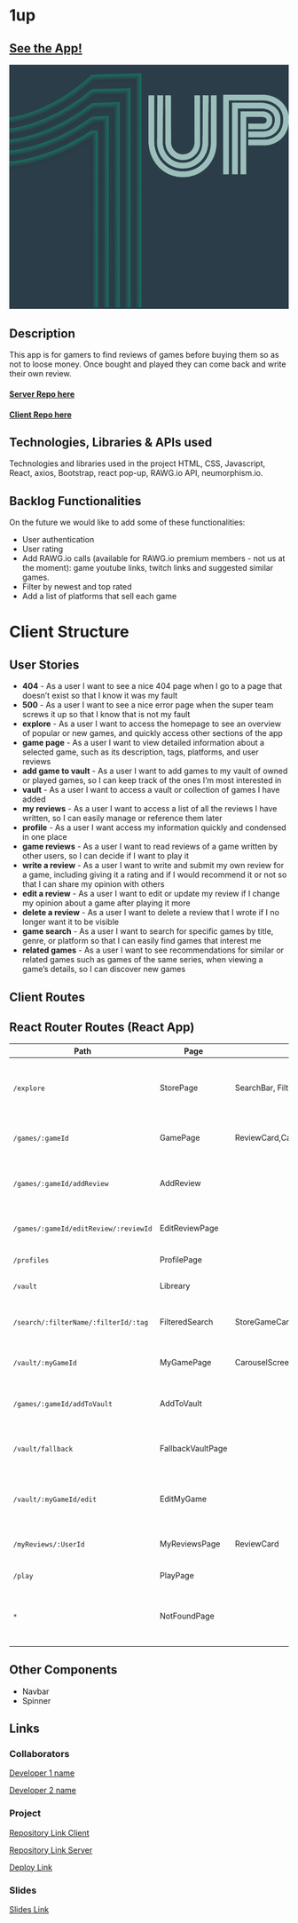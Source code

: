 # 1up

## [See the App!](https://1up-app.netlify.app/)

![App Logo](./src/assets/1upLogo.png)

## Description

This app is for gamers to find reviews of games before buying them so as not to loose money. Once bought and played they can come back and write their own review.

#### [Server Repo here](https://github.com/diegoldc/json-server)

#### [Client Repo here](https://github.com/diegoldc/1up-webapp)

## Technologies, Libraries & APIs used

Technologies and libraries used in the project HTML, CSS, Javascript, React, axios, Bootstrap, react pop-up, RAWG.io API, neumorphism.io.

## Backlog Functionalities

On the future we would like to add some of these functionalities:

- User authentication
- User rating
- Add RAWG.io calls (available for RAWG.io premium members - not us at the moment): game youtube links, twitch links and suggested similar games.
- Filter by newest and top rated
- Add a list of platforms that sell each game

# Client Structure

## User Stories

- **404** - As a user I want to see a nice 404 page when I go to a page that doesn’t exist so that I know it was my fault
- **500** - As a user I want to see a nice error page when the super team screws it up so that I know that is not my fault
- **explore** - As a user I want to access the homepage to see an overview of popular or new games, and quickly access other sections of the app
- **game page** - As a user I want to view detailed information about a selected game, such as its description, tags, platforms, and user reviews
- **add game to vault** - As a user I want to add games to my vault of owned or played games, so I can keep track of the ones I’m most interested in
- **vault** - As a user I want to access a vault or collection of games I have added
- **my reviews** - As a user I want to access a list of all the reviews I have written, so I can easily manage or reference them later
- **profile** - As a user I want access my information quickly and condensed in one place
- **game reviews** - As a user I want to read reviews of a game written by other users, so I can decide if I want to play it
- **write a review** - As a user I want to write and submit my own review for a game, including giving it a rating and if I would recommend it or not so that I can share my opinion with others
- **edit a review** - As a user I want to edit or update my review if I change my opinion about a game after playing it more
- **delete a review** - As a user I want to delete a review that I wrote if I no longer want it to be visible
- **game search** - As a user I want to search for specific games by title, genre, or platform so that I can easily find games that interest me
- **related games** - As a user I want to see recommendations for similar or related games such as games of the same series, when viewing a game’s details, so I can discover new games

## Client Routes

## React Router Routes (React App)

| Path                                  | Page              | Components                             | Behavior                                           |
| ------------------------------------- | ----------------- | -------------------------------------- | -------------------------------------------------- |
| `/explore`                            | StorePage         | SearchBar, FilterBar,StoreGameCard     | Home page, shows a list of games to browse         |
| `/games/:gameId`                      | GamePage          | ReviewCard,CarouselScreen,GameCarousel | Shows details of a selected game                   |
| `/games/:gameId/addReview`            | AddReview         |                                        | Review form, add a review to selected game         |
| `/games/:gameId/editReview/:reviewId` | EditReviewPage    |                                        | Edit review form, edit selected review             |
| `/profiles`                           | ProfilePage       |                                        | Show user data                                     |
| `/vault`                              | Libreary          |                                        | Shows all games on my vault                        |
| `/search/:filterName/:filterId/:tag`  | FilteredSearch    | StoreGameCard                          | Shows games by chosen filter                       |
| `/vault/:myGameId`                    | MyGamePage        | CarouselScreen                         | Displays information of owned game                 |
| `/games/:gameId/addToVault`           | AddToVault        |                                        | Form to add game to your vault                     |
| `/vault/fallback`                     | FallbackVaultPage |                                        | Alert user that game selected is already in vault  |
| `/vault/:myGameId/edit`               | EditMyGame        |                                        | Game form to edit information on owned game        |
| `/myReviews/:UserId`                  | MyReviewsPage     | ReviewCard                             | Shows all reviews made by user                     |
| `/play`                               | PlayPage          |                                        | Click to see...                                    |
| `*`                                   | NotFoundPage      |                                        | Shows a warning that requested path does not exist |

## Other Components

- Navbar
- Spinner

## Links

### Collaborators

[Developer 1 name](https://github.com/TanoPalazzo14)

[Developer 2 name](https://github.com/diegoldc)

### Project

[Repository Link Client](https://github.com/diegoldc/1up-webapp)

[Repository Link Server](https://github.com/diegoldc/json-server)

[Deploy Link](https://1up-app.netlify.app/)


### Slides

[Slides Link](https://docs.google.com/presentation/d/1mkqT8JrSzoPOuVwp_JhfJF-_TxbVadvvHDhwdmpvHWE/edit?usp=sharing)
